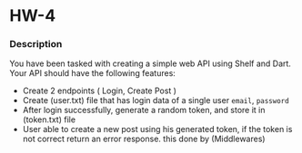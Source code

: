 # HW-4

### Description

You have been tasked with creating a simple web API using Shelf and Dart. Your API should have the following features:

- Create 2 endpoints ( Login, Create Post )
- Create (user.txt) file that has login data of a single user `email`, `password`
- After login successfully, generate a random token, and store it in (token.txt) file
- User able to create a new post using his generated token, if the token is not correct return an error response. this done by (Middlewares)
